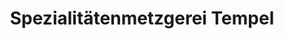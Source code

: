---
title: "Spezialitätenmetzgerei Tempel"
url: /bad-duerkheim/spezialitaetenmetzgerei-tempel/
shop: Metzgerei
---